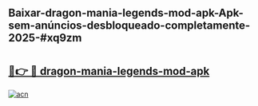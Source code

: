 ## Baixar-dragon-mania-legends-mod-apk-Apk-sem-anúncios-desbloqueado-completamente-2025-#xq9zm

# <h2><a href="https://ainizakaria.my?title=dragon-mania-legends-mod-apk&ref=20M">🔗👉 🔴 dragon-mania-legends-mod-apk</a></h2>

[![acn](https://github.com/user-attachments/assets/0f9c940e-d8b0-45ae-aac7-cd30a18b3e1c)](https://ainizakaria.my?title=dragon-mania-legends-mod-apk&ref=20M)

